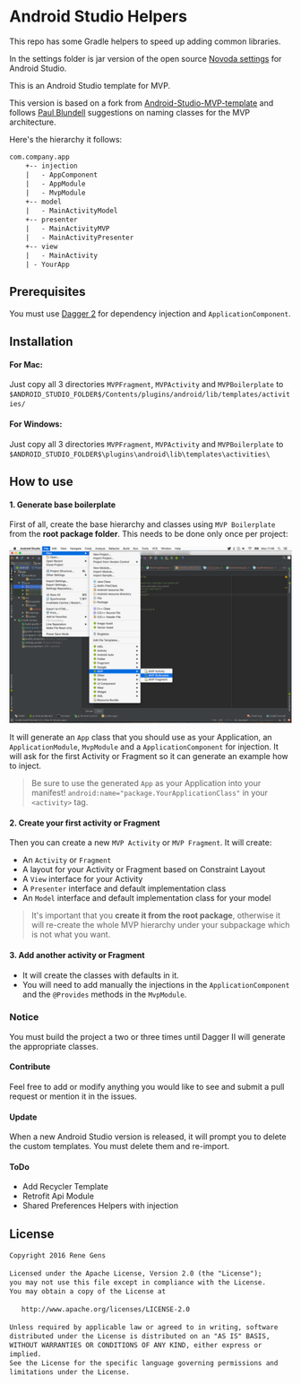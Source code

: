 # Android Studio Helpers

This repo has some Gradle helpers to speed up adding common libraries.

In the settings folder is jar version of the open source [Novoda settings](https://medium.com/sebs-top-tips/share-the-settings-with-the-whole-team-android-studio-protip-6-3cce16eb2ea4#.wlu8xdrn6) for Android Studio.

This is an Android Studio template for MVP. 

This version is based on a fork from [Android-Studio-MVP-template](https://github.com/benoitletondor/Android-Studio-MVP-template) and follows [Paul Blundell](https://www.novoda.com/blog/better-class-naming/) suggestions on naming classes for the MVP architecture. 

Here's the hierarchy it follows:

```
com.company.app
    +-- injection
    |   - AppComponent
    |   - AppModule
    |   - MvpModule
    +-- model
    |   - MainActivityModel
    +-- presenter
    |   - MainActivityMVP
    |   - MainActivityPresenter
    +-- view
    |   - MainActivity
    | - YourApp
```

## Prerequisites

You must use [Dagger 2](http://google.github.io/dagger/) for dependency injection and `ApplicationComponent`.

## Installation

#### For Mac:

Just copy all 3 directories `MVPFragment`, `MVPActivity` and `MVPBoilerplate` to `$ANDROID_STUDIO_FOLDER$/Contents/plugins/android/lib/templates/activities/`

#### For Windows:

Just copy all 3 directories `MVPFragment`, `MVPActivity` and `MVPBoilerplate` to `$ANDROID_STUDIO_FOLDER$\plugins\android\lib\templates\activities\`

## How to use

#### 1. Generate base boilerplate

First of all, create the base hierarchy and classes using `MVP Boilerplate` from the **root package folder**. This needs to be done only once per project:

![Create MVP Boilerplate](static/createboilerplate.png "Create MVP Boilerplate")

It will generate an `App` class that you should use as your Application, an `ApplicationModule`, `MvpModule` and a `ApplicationComponent` for injection. It will ask for the first Activity or Fragment so it can generate an example how to inject.

> Be sure to use the generated `App` as your Application into your manifest! 
> `android:name="package.YourApplicationClass"` in your `<activity>` tag.

#### 2. Create your first activity or Fragment

Then you can create a new `MVP Activity` or `MVP Fragment`. It will create:

- An `Activity` or `Fragment`
- A layout for your Activity or Fragment based on Constraint Layout
- A `View` interface for your Activity
- A `Presenter` interface and default implementation class
- An `Model` interface and default implementation class for your model

> It's important that you **create it from the root package**, otherwise it will re-create the whole MVP hierarchy under your subpackage which is not what you want.

#### 3. Add another activity or Fragment
- It will create the classes with defaults in it.
- You will need to add manually the injections in the `ApplicationComponent` and the `@Provides` methods in the `MvpModule`.

### Notice

You must build the project a two or three times until Dagger II will generate the appropriate classes. 

#### Contribute

Feel free to add or modify anything you would like to see and submit a pull request or mention it in the issues. 

#### Update

When a new Android Studio version is released, it will prompt you to delete the custom templates. You must delete them and re-import.

#### ToDo

- Add Recycler Template
- Retrofit Api Module
- Shared Preferences Helpers with injection


## License

    Copyright 2016 Rene Gens

    Licensed under the Apache License, Version 2.0 (the "License");
    you may not use this file except in compliance with the License.
    You may obtain a copy of the License at

       http://www.apache.org/licenses/LICENSE-2.0

    Unless required by applicable law or agreed to in writing, software
    distributed under the License is distributed on an "AS IS" BASIS,
    WITHOUT WARRANTIES OR CONDITIONS OF ANY KIND, either express or implied.
    See the License for the specific language governing permissions and
    limitations under the License.
